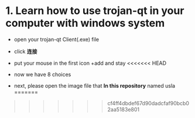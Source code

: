 # 1. Learn how to use trojan-qt in your computer with windows system

- open your trojan-qt Client(.exe) file

- click **连接**

- put your mouse in the first icon +add and stay 
<<<<<<< HEAD

- now we have 8 choices

- next, please open the image file that **In this repository** named usla
=======
>>>>>>> cf4ff4dbdef67d90dadcfaf90bcb02aa5183e801
